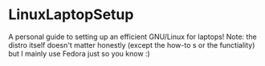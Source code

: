 # LinuxLaptopSetup
A personal guide to setting up an efficient GNU/Linux for laptops!
Note: the distro itself doesn't matter honestly (except the how-to s or the functiality) but I mainly use Fedora just so you know :)
